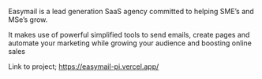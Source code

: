 Easymail is a lead generation SaaS agency committed to helping SME’s and MSe’s grow. 

It makes use of powerful simplified tools to send emails, create pages and automate your marketing while growing your audience and boosting online sales

Link to project; https://easymail-pi.vercel.app/
